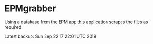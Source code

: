 # EPMgrabber
Using a database from the EPM app this application scrapes the files as required


Latest backup: Sun Sep 22 17:22:01 UTC 2019

